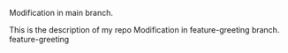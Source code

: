 
Modification in main branch.

This is the description of my repo
Modification in feature-greeting branch.
feature-greeting
